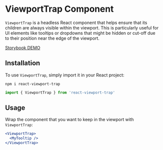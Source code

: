 # ViewportTrap Component

`ViewportTrap` is a headless React component that helps ensure that its children are always visible within the viewport. This is particularly useful for UI elements like tooltips or dropdowns that might be hidden or cut-off due to their position near the edge of the viewport.

[Storybook DEMO](https://bionaut.github.io/toolbelt/?path=/story/viewporttrap--viewport-trap-story)

## Installation

To use `ViewportTrap`, simply import it in your React project:

```shell
npm i react-viewport-trap
```

```jsx
import { ViewportTrap } from 'react-viewport-trap'
```

## Usage

Wrap the component that you want to keep in the viewport with `ViewportTrap`:

```jsx
<ViewportTrap>
  <MyTooltip />
</ViewportTrap>
```

